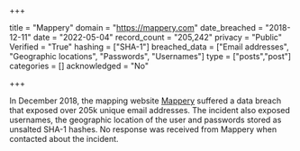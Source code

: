 +++

title = "Mappery"
domain = "https://mappery.com"
date_breached = "2018-12-11"
date = "2022-05-04"
record_count = "205,242"
privacy = "Public"
Verified = "True"
hashing = ["SHA-1"]
breached_data = ["Email addresses", "Geographic locations", "Passwords", "Usernames"]
type = ["posts","post"]
categories = []
acknowledged = "No"


+++


In December 2018, the mapping website <a href="http://www.mappery.com" target="_blank" rel="noopener">Mappery</a> suffered a data breach that exposed over 205k unique email addresses. The incident also exposed usernames, the geographic location of the user and passwords stored as unsalted SHA-1 hashes. No response was received from Mappery when contacted about the incident.

